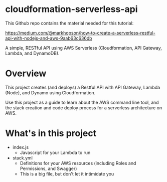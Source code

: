 # cloudformation-serverless-api

This Github repo contains the material needed for this tutorial:

https://medium.com/@markhopson/how-to-create-a-serverless-restful-api-with-nodejs-and-aws-9aab63c636db

A simple, RESTful API using AWS Serverless (Cloudformation, API Gateway, Lambda, and DynamoDB).

# Overview

This project creates (and deploys) a Restful API with API Gateway, Lambda (Node), and Dynamo using Cloudformation.

Use this project as a guide to learn about the AWS command line tool, and the stack creation and code deploy process for a serverless architecture on AWS.

# What's in this project

* index.js
  * Javascript for your Lambda to run
* stack.yml
  * Definitions for your AWS resources (including Roles and Permissions, and Swagger)
  * This is a big file, but don't let it intimidate you


